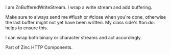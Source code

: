 I am ZnBufferedWriteStream.
I wrap a write stream and add buffering.

Make sure to always send me #flush or #close when you're done,
otherwise the last buffer might not yet have been written.
My class side's #on:do: helps to ensure this.

I can wrap both binary or character streams and act accordingly.

Part of Zinc HTTP Components.